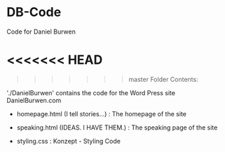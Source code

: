 DB-Code
=======

Code for Daniel Burwen

<<<<<<< HEAD
=======

>>>>>>> master
Folder Contents:

'./DanielBurwen' contains the code for the Word Press site DanielBurwen.com
  - homepage.html (I tell stories...) : The homepage of the site
  - speaking.html (IDEAS. I HAVE THEM.) : The speaking page of the site

  - styling.css : Konzept - Styling Code
